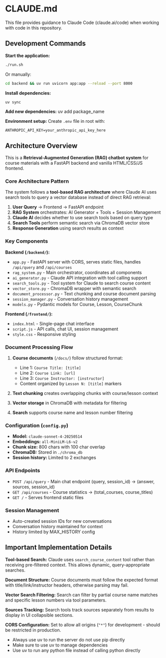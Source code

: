 # CLAUDE.md

This file provides guidance to Claude Code (claude.ai/code) when working with code in this repository.

## Development Commands

**Start the application:**
```bash
./run.sh
```
Or manually:
```bash
cd backend && uv run uvicorn app:app --reload --port 8000
```

**Install dependencies:**
```bash
uv sync
```

**Add new dependencies:**
uv add package_name


**Environment setup:**
Create `.env` file in root with:
```
ANTHROPIC_API_KEY=your_anthropic_api_key_here
```

## Architecture Overview

This is a **Retrieval-Augmented Generation (RAG) chatbot system** for course materials with a FastAPI backend and vanilla HTML/CSS/JS frontend.

### Core Architecture Pattern
The system follows a **tool-based RAG architecture** where Claude AI uses search tools to query a vector database instead of direct RAG retrieval:

1. **User Query** → Frontend → FastAPI endpoint
2. **RAG System** orchestrates: AI Generator + Tools + Session Management  
3. **Claude AI** decides whether to use search tools based on query type
4. **Search Tools** perform semantic search via ChromaDB vector store
5. **Response Generation** using search results as context

### Key Components

**Backend (`/backend/`):**
- `app.py` - FastAPI server with CORS, serves static files, handles `/api/query` and `/api/courses`
- `rag_system.py` - Main orchestrator, coordinates all components
- `ai_generator.py` - Claude API integration with tool calling support
- `search_tools.py` - Tool system for Claude to search course content
- `vector_store.py` - ChromaDB wrapper with semantic search
- `document_processor.py` - Text chunking and course document parsing
- `session_manager.py` - Conversation history management
- `models.py` - Pydantic models for Course, Lesson, CourseChunk

**Frontend (`/frontend/`):**
- `index.html` - Single-page chat interface
- `script.js` - API calls, chat UI, session management
- `style.css` - Responsive styling

### Document Processing Flow
1. **Course documents** (`/docs/`) follow structured format:
   - Line 1: `Course Title: [title]`
   - Line 2: `Course Link: [url]` 
   - Line 3: `Course Instructor: [instructor]`
   - Content organized by `Lesson N: [title]` markers

2. **Text chunking** creates overlapping chunks with course/lesson context
3. **Vector storage** in ChromaDB with metadata for filtering
4. **Search** supports course name and lesson number filtering

### Configuration (`config.py`)
- **Model:** `claude-sonnet-4-20250514` 
- **Embeddings:** `all-MiniLM-L6-v2`
- **Chunk size:** 800 chars with 100 char overlap
- **ChromaDB:** Stored in `./chroma_db`
- **Session history:** Limited to 2 exchanges

### API Endpoints
- `POST /api/query` - Main chat endpoint (query, session_id) → (answer, sources, session_id)
- `GET /api/courses` - Course statistics → (total_courses, course_titles)
- `GET /` - Serves frontend static files

### Session Management
- Auto-created session IDs for new conversations
- Conversation history maintained for context
- History limited by MAX_HISTORY config

## Important Implementation Details

**Tool-based Search:** Claude uses `search_course_content` tool rather than receiving pre-filtered context. This allows dynamic, query-appropriate searches.

**Document Structure:** Course documents must follow the expected format with title/link/instructor headers, otherwise parsing may fail.

**Vector Search Filtering:** Search can filter by partial course name matches and specific lesson numbers via tool parameters.

**Sources Tracking:** Search tools track sources separately from results to display in UI collapsible sections.

**CORS Configuration:** Set to allow all origins (`"*"`) for development - should be restricted in production.

- Always use uv to run the server do not use pip directly
- Make sure to use uv to manage dependencies
- Use uv to run any python file instead of calling python directly